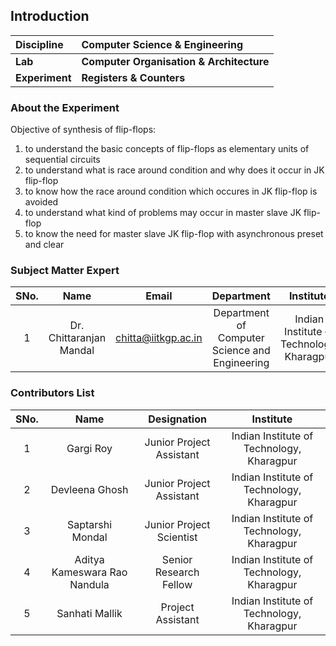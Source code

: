 ## Introduction



<b>Discipline | <b>Computer Science & Engineering
:--|:--|
<b> Lab | <b> Computer Organisation & Architecture
<b> Experiment|     <b> Registers & Counters 

### About the Experiment 

Objective of synthesis of flip-flops:

1. to understand the basic concepts of flip-flops as elementary units of sequential circuits
2. to understand what is race around condition and why does it occur in JK flip-flop
3. to know how the race around condition which occures in JK flip-flop is avoided
4. to understand what kind of problems may occur in master slave JK flip-flop
5. to know the need for master slave JK flip-flop with asynchronous preset and clear

### Subject Matter Expert
| SNo. | Name | Email | Department | Institute | 
| :---: | :---: | :---: | :---: | :---: |
| 1 | Dr. Chittaranjan Mandal | chitta@iitkgp.ac.in | Department of Computer Science and Engineering | Indian Institute of Technology, Kharagpur

### Contributors List

| SNo. | Name | Designation | Institute | 
| :---: | :---: | :---: | :---: | 
| 1 | Gargi Roy | Junior Project Assistant | Indian Institute of Technology, Kharagpur
| 2 | Devleena Ghosh | Junior Project Assistant | Indian Institute of Technology, Kharagpur
| 3 | Saptarshi Mondal | Junior Project Scientist | Indian Institute of Technology, Kharagpur
| 4 | Aditya Kameswara Rao Nandula | Senior Research Fellow | Indian Institute of Technology, Kharagpur
| 5 | Sanhati Mallik | Project Assistant | Indian Institute of Technology, Kharagpur





